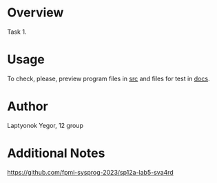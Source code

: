 # Overview

Task 1.

# Usage

To check, please, preview program files in [src](/src) and files for test in [docs](/docs).

# Author

Laptyonok Yegor, 12 group

# Additional Notes

https://github.com/fpmi-sysprog-2023/sp12a-lab5-sva4rd
